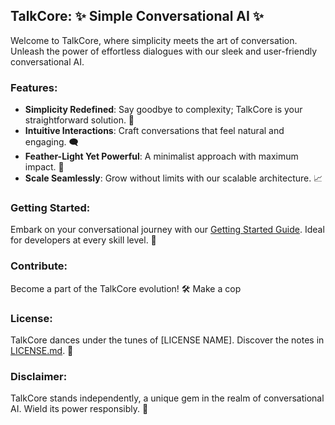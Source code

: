 ## TalkCore: ✨ Simple Conversational AI ✨

Welcome to TalkCore, where simplicity meets the art of conversation. Unleash the power of effortless dialogues with our sleek and user-friendly conversational AI.

### Features:
- **Simplicity Redefined**: Say goodbye to complexity; TalkCore is your straightforward solution. 🚀
- **Intuitive Interactions**: Craft conversations that feel natural and engaging. 🗨️
- **Feather-Light Yet Powerful**: A minimalist approach with maximum impact. 🌟
- **Scale Seamlessly**: Grow without limits with our scalable architecture. 📈

### Getting Started:
Embark on your conversational journey with our [Getting Started Guide](link-to-getting-started). Ideal for developers at every skill level. 🚀


### Contribute:
Become a part of the TalkCore evolution! 🛠️
Make a cop


### License:
TalkCore dances under the tunes of [LICENSE NAME]. Discover the notes in [LICENSE.md](link-to-license). 🎵

### Disclaimer:
TalkCore stands independently, a unique gem in the realm of conversational AI. Wield its power responsibly. 💎
